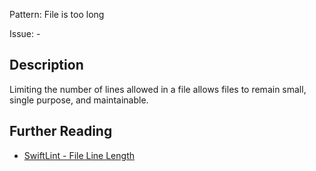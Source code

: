 Pattern: File is too long

Issue: -

## Description

Limiting the number of lines allowed in a file allows files to remain small, single purpose, and maintainable.


## Further Reading

* [SwiftLint - File Line Length](https://github.com/realm/SwiftLint/blob/master/Rules.md#file-line-length)